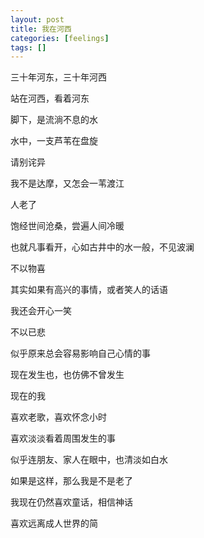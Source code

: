 ```yaml
---
layout: post
title: 我在河西
categories: [feelings]
tags: []
---
```


三十年河东，三十年河西

站在河西，看着河东

脚下，是流淌不息的水

水中，一支芦苇在盘旋

请别诧异

我不是达摩，又怎会一苇渡江

人老了

饱经世间沧桑，尝遍人间冷暖

也就凡事看开，心如古井中的水一般，不见波澜

不以物喜

其实如果有高兴的事情，或者笑人的话语

我还会开心一笑

不以已悲

似乎原来总会容易影响自己心情的事

现在发生也，也仿佛不曾发生

现在的我

喜欢老歌，喜欢怀念小时

喜欢淡淡看着周围发生的事

似乎连朋友、家人在眼中，也清淡如白水

如果是这样，那么我是不是老了

我现在仍然喜欢童话，相信神话

喜欢远离成人世界的简
